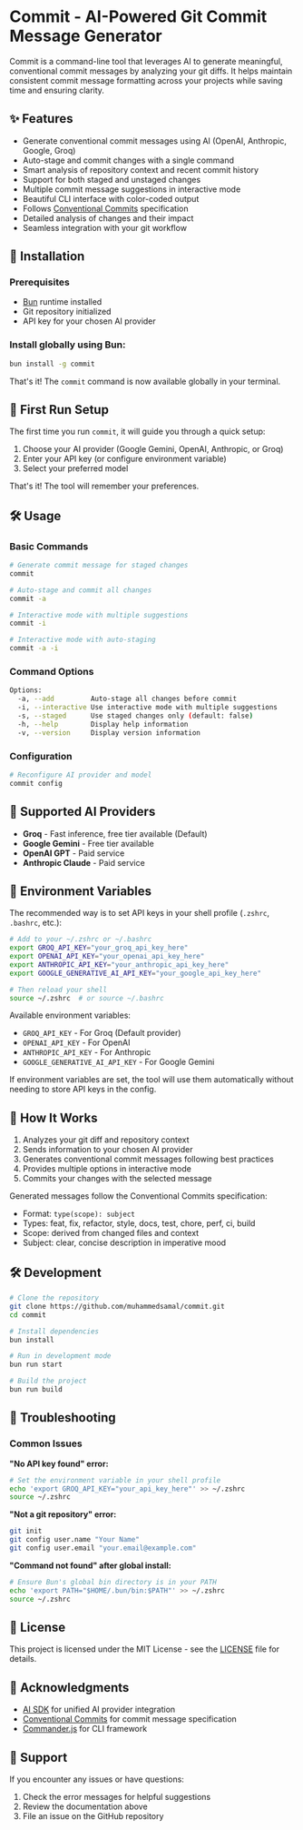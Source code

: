 # Commit - AI-Powered Git Commit Message Generator

Commit is a command-line tool that leverages AI to generate meaningful, conventional commit messages by analyzing your git diffs. It helps maintain consistent commit message formatting across your projects while saving time and ensuring clarity.

## ✨ Features

- Generate conventional commit messages using AI (OpenAI, Anthropic, Google, Groq)
- Auto-stage and commit changes with a single command
- Smart analysis of repository context and recent commit history
- Support for both staged and unstaged changes
- Multiple commit message suggestions in interactive mode
- Beautiful CLI interface with color-coded output
- Follows [Conventional Commits](https://www.conventionalcommits.org/) specification
- Detailed analysis of changes and their impact
- Seamless integration with your git workflow

## 🚀 Installation

### Prerequisites
- [Bun](https://bun.sh) runtime installed
- Git repository initialized
- API key for your chosen AI provider

### Install globally using Bun:

```bash
bun install -g commit
```

That's it! The `commit` command is now available globally in your terminal.

## 🎯 First Run Setup

The first time you run `commit`, it will guide you through a quick setup:

1. Choose your AI provider (Google Gemini, OpenAI, Anthropic, or Groq)
2. Enter your API key (or configure environment variable)
3. Select your preferred model

That's it! The tool will remember your preferences.

## 🛠️ Usage

### Basic Commands

```bash
# Generate commit message for staged changes
commit

# Auto-stage and commit all changes
commit -a

# Interactive mode with multiple suggestions
commit -i

# Interactive mode with auto-staging
commit -a -i
```

### Command Options

```bash
Options:
  -a, --add         Auto-stage all changes before commit
  -i, --interactive Use interactive mode with multiple suggestions
  -s, --staged      Use staged changes only (default: false)
  -h, --help        Display help information
  -v, --version     Display version information
```

### Configuration

```bash
# Reconfigure AI provider and model
commit config
```

## 🤖 Supported AI Providers

- **Groq** - Fast inference, free tier available (Default)
- **Google Gemini** - Free tier available
- **OpenAI GPT** - Paid service
- **Anthropic Claude** - Paid service

## 🔧 Environment Variables

The recommended way is to set API keys in your shell profile (`.zshrc`, `.bashrc`, etc.):

```bash
# Add to your ~/.zshrc or ~/.bashrc
export GROQ_API_KEY="your_groq_api_key_here"
export OPENAI_API_KEY="your_openai_api_key_here"
export ANTHROPIC_API_KEY="your_anthropic_api_key_here"
export GOOGLE_GENERATIVE_AI_API_KEY="your_google_api_key_here"

# Then reload your shell
source ~/.zshrc  # or source ~/.bashrc
```

Available environment variables:
- `GROQ_API_KEY` - For Groq (Default provider)
- `OPENAI_API_KEY` - For OpenAI
- `ANTHROPIC_API_KEY` - For Anthropic
- `GOOGLE_GENERATIVE_AI_API_KEY` - For Google Gemini

If environment variables are set, the tool will use them automatically without needing to store API keys in the config.

## 📝 How It Works

1. Analyzes your git diff and repository context
2. Sends information to your chosen AI provider
3. Generates conventional commit messages following best practices
4. Provides multiple options in interactive mode
5. Commits your changes with the selected message

Generated messages follow the Conventional Commits specification:
- Format: `type(scope): subject`
- Types: feat, fix, refactor, style, docs, test, chore, perf, ci, build
- Scope: derived from changed files and context
- Subject: clear, concise description in imperative mood

## 🛠️ Development

```bash
# Clone the repository
git clone https://github.com/muhammedsamal/commit.git
cd commit

# Install dependencies
bun install

# Run in development mode
bun run start

# Build the project
bun run build
```

## 🔧 Troubleshooting

### Common Issues

**"No API key found" error:**
```bash
# Set the environment variable in your shell profile
echo 'export GROQ_API_KEY="your_api_key_here"' >> ~/.zshrc
source ~/.zshrc
```

**"Not a git repository" error:**
```bash
git init
git config user.name "Your Name"
git config user.email "your.email@example.com"
```

**"Command not found" after global install:**
```bash
# Ensure Bun's global bin directory is in your PATH
echo 'export PATH="$HOME/.bun/bin:$PATH"' >> ~/.zshrc
source ~/.zshrc
```

## 📄 License

This project is licensed under the MIT License - see the [LICENSE](LICENSE) file for details.

## 🙏 Acknowledgments

- [AI SDK](https://sdk.vercel.ai/) for unified AI provider integration
- [Conventional Commits](https://www.conventionalcommits.org/) for commit message specification
- [Commander.js](https://github.com/tj/commander.js/) for CLI framework

## 🤔 Support

If you encounter any issues or have questions:
1. Check the error messages for helpful suggestions
2. Review the documentation above
3. File an issue on the GitHub repository
